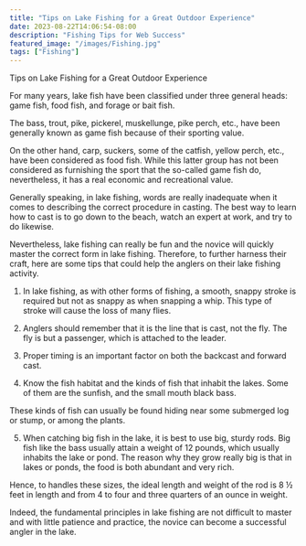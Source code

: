```yaml
---
title: "Tips on Lake Fishing for a Great Outdoor Experience"
date: 2023-08-22T14:06:54-08:00
description: "Fishing Tips for Web Success"
featured_image: "/images/Fishing.jpg"
tags: ["Fishing"]
---
```


Tips on Lake Fishing for a Great Outdoor Experience

For many years, lake fish have been classified under three general heads: game fish, food fish, and forage or bait fish.

The bass, trout, pike, pickerel, muskellunge, pike perch, etc., have been generally known as game fish because of their sporting value.

On the other hand, carp, suckers, some of the catfish, yellow perch, etc., have been considered as food fish. While this latter group has not been considered as furnishing the sport that the so-called game fish do, nevertheless, it has a real economic and recreational value.

Generally speaking, in lake fishing, words are really inadequate when it comes to describing the correct procedure in casting. The best way to learn how to cast is to go down to the beach, watch an expert at work, and try to do likewise.

Nevertheless, lake fishing can really be fun and the novice will quickly master the correct form in lake fishing. Therefore, to further harness their craft, here are some tips that could help the anglers on their lake fishing activity.

1. In lake fishing, as with other forms of fishing, a smooth, snappy stroke is required but not as snappy as when snapping a whip. This type of stroke will cause the loss of many flies.

2. Anglers should remember that it is the line that is cast, not the fly. The fly is but a passenger, which is attached to the leader.

3. Proper timing is an important factor on both the backcast and forward cast.

4. Know the fish habitat and the kinds of fish that inhabit the lakes. Some of them are the sunfish, and the small mouth black bass.

These kinds of fish can usually be found hiding near some submerged log or stump, or among the plants.

5. When catching big fish in the lake, it is best to use big, sturdy rods. Big fish like the bass usually attain a weight of 12 pounds, which usually inhabits the lake or pond. The reason why they grow really big is that in lakes or ponds, the food is both abundant and very rich.

Hence, to handles these sizes, the ideal length and weight of the rod is 8 ½ feet in length and from 4 to four and three quarters of an ounce in weight.

Indeed, the fundamental principles in lake fishing are not difficult to master and with little patience and practice, the novice can become a successful angler in the lake.

